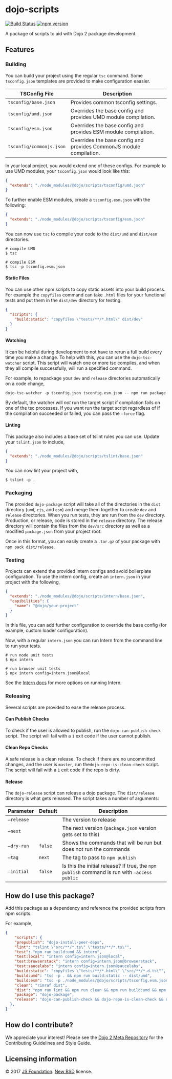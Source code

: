 # dojo-scripts


[![Build Status](https://travis-ci.org/dojo/scripts.svg?branch=master)](https://travis-ci.org/dojo/scripts )
[![npm version](https://badge.fury.io/js/dojo-scripts.svg)](http://badge.fury.io/js/dojo-scripts)

A package of scripts to aid with Dojo 2 package development.

## Features

### Building

You can build your project using the regular `tsc` command. Some `tsconfig.json` templates are provided to make configuration eaasier.

| TSConfig File            | Description                              |
| ------------------------ | ---------------------------------------- |
| `tsconfig/base.json`     | Provides common tsconfig settings.       |
| `tsconfig/umd.json`      | Overrides the base config and provides UMD module compilation. |
| `tsconfig/esm.json`      | Overrides the base config and provides ESM module compilation. |
| `tsconfig/commonjs.json` | Overrides the base config and provides CommonJS module compilation. |

In your local project, you would extend one of these configs. For example to use UMD modules, your `tsconfig.json` would look like this:

```json
{
  "extends": "./node_modules/@dojo/scripts/tsconfig/umd.json"
}
```

To further enable ESM modules, create a `tsconfig.esm.json` with the following:

```json
{
  "extends": "./node_modules/@dojo/scripts/tsconfig/esm.json"
}
```

You can now use `tsc` to compile your code to the `dist/umd` and `dist/esm` directories.

```shell
# compile UMD
$ tsc

# compile ESM
$ tsc -p tsconfig.esm.json
```

#### Static Files

You can use other npm scripts to copy static assets into your build process. For example the `copyfiles` command can take `.html` files for your functional tests and put them in the `dist/dev` directory for testing.

```json
{
  "scripts": {
    "build:static": "copyfiles \"tests/**/*.html\" dist/dev"
  }
}
```

#### Watching

It can be helpful during development to not have to rerun a full build every time you make a change. To help with this, you can use the `dojo-tsc-watcher` script. This script will watch one or more tsc compiles, and when they all compile successfully, will run a specified command.

For example, to repackage your `dev` and `release` directories automatically on a code change,

```shell
dojo-tsc-watcher -p tsconfig.json tsconfig.esm.json -- npm run package
```

By default, the watcher will *not* run the target script if compilation fails on one of the tsc processes. If you want run the target script regardless of if the compilation succeeded or failed, you can pass the `—force` flag.

#### Linting

This package also includes a base set of tslint rules you can use. Update your `tslint.json` to include,

```json
{
  "extends": "./node_modules/@dojo/scripts/tslint/base.json"
}
```

You can now lint your project with,

```shell
$ tslint -p .
```

### Packaging

The provided `dojo-package` script will take all of the directories in the `dist` directory (`umd`, `cjs`, and `esm`) and merge them together to create  `dev` and `release` directories. When you run tests, they are run from the `dev` directory. Production, or release, code is stored in the `release` directory. The release directory will contain the files from the `dev/src` directory as well as a modified `package.json` from your project root.

Once in this format, you can easily create a `.tar.gz` of your package with `npm pack dist/release`.

### Testing

Projects can extend the provided Intern configs and avoid boilerplate configuration. To use the intern config, create an `intern.json` in your project with the following,

```json
{
  "extends": "./node_modules/@dojo/scripts/intern/base.json",
  "capibilities": {
    "name": "@dojo/your-project"
  }
}
```

In this file, you can add further configuration to override the base config (for example, custom loader configuration).

Now, with a regular `intern.json` you can run Intern from the command line to run your tests.

```shell
# run node unit tests
$ npx intern

# run browser unit tests
$ npx intern config=intern.json@local
```

See the [Intern docs](https://github.com/theintern/intern/blob/master/docs/running.md) for more options on running Intern.

### Releasing

Several scripts are provided to ease the release process.

#### Can Publish Checks

To check if the user is allowed to publish, run the `dojo-can-publish-check` script. The script will fail with a `1` exit code if the user cannot publish.

#### Clean Repo Checks

A safe release is a clean release. To check if there are no uncommitted changes, and the user is `master`, run the`dojo-repo-is-clean-check` script. The script will fail with a `1` exit code if the repo is dirty.

#### Release

The `dojo-release` script can release a dojo package. The `dist/release` directory is what gets released. The script takes a number of arguments:

| Parameter  | Default | Description                              |
| ---------- | ------- | ---------------------------------------- |
| `—release` |         | The version to release                   |
| `—next`    |         | The next version (`package.json` version gets set to this) |
| `—dry-run` | `false` | Shows the commands that will be run but does not run the commands |
| `—tag`     | `next`  | The tag to pass to `npm publish`         |
| `—initial` | `false` | Is this the initial release? If true, the `npm publish` command is run with `—access public` |

## How do I use this package?

Add this package as a dependency and reference the provided scripts from npm scripts.

For example,

```json
{
    "scripts": {
    "prepublish": "dojo-install-peer-deps",
    "lint": "tslint \"src/**/*.ts\" \"tests/**/*.ts\"",
    "test": "npm run build:umd && intern",
    "test:local": "intern config=intern.json@local",
    "test:browserstack": "intern config=intern.json@browserstack",
    "test:saucelabs": "intern config=intern.json@saucelabs",
    "build:static": "copyfiles \"tests/**/*.html\" \"src/**/*.d.ts\"",
    "build:umd": "tsc -p . && npm run build:static -- dist/umd",
    "build:esm": "tsc -p ./node_modules/@dojo/scripts/tsconfig.esm.json && npm run build:static -- dist/esm",
    "clean": "rimraf dist",
    "dist": "npm run lint && npm run clean && npm run build:umd && npm run build:esm && npm run package",
    "package": "dojo-package",
    "release": "dojo-can-publish-check && dojo-repo-is-clean-check && npm run dist && npm run package && dojo-release"
  },
}
```

## How do I contribute?

We appreciate your interest!  Please see the [Dojo 2 Meta Repository](https://github.com/dojo/meta#readme) for the
Contributing Guidelines and Style Guide.

## Licensing information

© 2017 [JS Foundation](https://js.foundation/). [New BSD](http://opensource.org/licenses/BSD-3-Clause) license.
